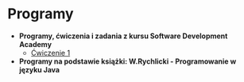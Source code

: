 # Programy
* **Programy, ćwiczenia i zadania z kursu Software Development Academy**
  * [Ćwiczenie 1](https://drive.google.com/file/d/1gj-eQ6kv5Bq86O9JFFCk59_0I88SLOGt/view?usp=sharing)
* **Programy na podstawie książki: W.Rychlicki - Programowanie w języku Java** 
 

